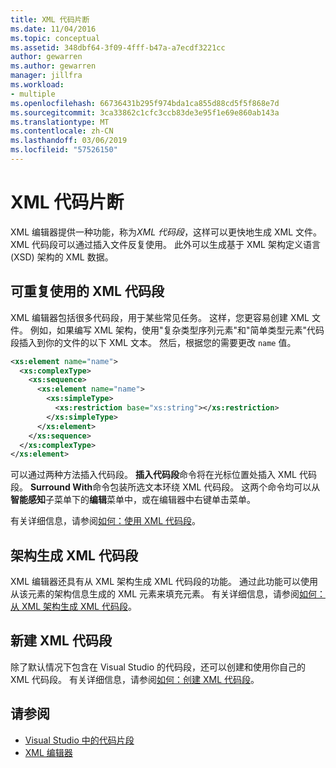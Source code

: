 ```yaml
---
title: XML 代码片断
ms.date: 11/04/2016
ms.topic: conceptual
ms.assetid: 348dbf64-3f09-4fff-b47a-a7ecdf3221cc
author: gewarren
ms.author: gewarren
manager: jillfra
ms.workload:
- multiple
ms.openlocfilehash: 66736431b295f974bda1ca855d88cd5f5f868e7d
ms.sourcegitcommit: 3ca33862c1cfc3ccb83de3e95f1e69e860ab143a
ms.translationtype: MT
ms.contentlocale: zh-CN
ms.lasthandoff: 03/06/2019
ms.locfileid: "57526150"
---
```

# <a name="xml-snippets"></a>XML 代码片断

XML 编辑器提供一种功能，称为*XML 代码段*，这样可以更快地生成 XML 文件。 XML 代码段可以通过插入文件反复使用。 此外可以生成基于 XML 架构定义语言 (XSD) 架构的 XML 数据。

## <a name="reusable-xml-snippets"></a>可重复使用的 XML 代码段

XML 编辑器包括很多代码段，用于某些常见任务。 这样，您更容易创建 XML 文件。 例如，如果编写 XML 架构，使用"复杂类型序列元素"和"简单类型元素"代码段插入到你的文件的以下 XML 文本。 然后，根据您的需要更改 `name` 值。

```xml
<xs:element name="name">
  <xs:complexType>
    <xs:sequence>
      <xs:element name="name">
        <xs:simpleType>
          <xs:restriction base="xs:string"></xs:restriction>
        </xs:simpleType>
      </xs:element>
    </xs:sequence>
  </xs:complexType>
</xs:element>
```

可以通过两种方法插入代码段。 **插入代码段**命令将在光标位置处插入 XML 代码段。 **Surround With**命令包装所选文本环绕 XML 代码段。 这两个命令均可以从**智能感知**子菜单下的**编辑**菜单中，或在编辑器中右键单击菜单。

有关详细信息，请参阅[如何：使用 XML 代码段](../xml-tools/how-to-use-xml-snippets.md)。

## <a name="schema-generated-xml-snippets"></a>架构生成 XML 代码段

XML 编辑器还具有从 XML 架构生成 XML 代码段的功能。 通过此功能可以使用从该元素的架构信息生成的 XML 元素来填充元素。 有关详细信息，请参阅[如何：从 XML 架构生成 XML 代码段](../xml-tools/how-to-generate-an-xml-snippet-from-an-xml-schema.md)。

## <a name="create-new-xml-snippets"></a>新建 XML 代码段

除了默认情况下包含在 Visual Studio 的代码段，还可以创建和使用你自己的 XML 代码段。 有关详细信息，请参阅[如何：创建 XML 代码段](../xml-tools/how-to-create-xml-snippets.md)。

## <a name="see-also"></a>请参阅

- [Visual Studio 中的代码片段](../ide/code-snippets.md)
- [XML 编辑器](../xml-tools/xml-editor.md)